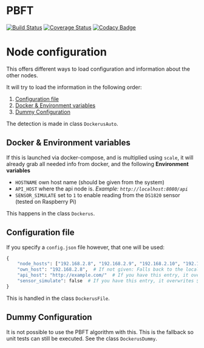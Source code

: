 PBFT
====
[![Build Status](https://travis-ci.org/luckydonald/PBFT-JAVA.svg?branch=master)](https://travis-ci.org/luckydonald/PBFT-JAVA) [![Coverage Status](https://coveralls.io/repos/github/luckydonald/PBFT-JAVA/badge.svg?branch=master)](https://coveralls.io/github/luckydonald/PBFT-JAVA?branch=master) [![Codacy Badge](https://api.codacy.com/project/badge/Grade/ee3937a213e447a79d36f5cc0597d046)](https://www.codacy.com/app/luckydonald/PBFT-JAVA?utm_source=github.com&amp;utm_medium=referral&amp;utm_content=KathrynJaneway/PBFT-JAVA&amp;utm_campaign=Badge_Grade)


Node configuration
==================
This offers different ways to load configuration and information about the other nodes.

It will try to load the information in the following order:

1. [Configuration file](#configuration-file)
2. [Docker & Environment variables](#docker--environment-variables)
3. [Dummy Configuration](#dummy-configuration)

The detection is made in class `DockerusAuto`.

Docker & Environment variables
------------------------------
If this is launched via docker-compose, and is multiplied using `scale`,
it will already grab all needed info from docker, and the following **Environment variables**

- `HOSTNAME` own host name (should be given from the system)
- `API_HOST` where the api node is. _Example: `http://localhost:8080/api`_
- `SENSOR_SIMULATE` set to `1` to enable reading from the `DS1820` sensor (tested on Raspberry Pi)

This happens in the class `Dockerus`.


Configuration file
------------------
If you specify a `config.json` file however, that one will be used:

```python
{
    "node_hosts": ["192.168.2.8", "192.168.2.9", "192.168.2.10", "192.168.2.11"],
    "own_host": "192.168.2.8",  # If not given: Falls back to the local socket ip address, which might be wrong!
    "api_host": "http://example.com/"  # If you have this entry, it overwrites $API_HOST env variable.  Or set to null, to disable.
    "sensor_simulate": false  # If you have this entry, it overwrites $SENSOR_SIMULATE env variable.
}
```
This is handled in the class `DockerusFile`.


Dummy Configuration
-------------------
It is not possible to use the PBFT algorithm with this.
This is the fallback so unit tests can still be executed.
See the class `DockerusDummy`.




